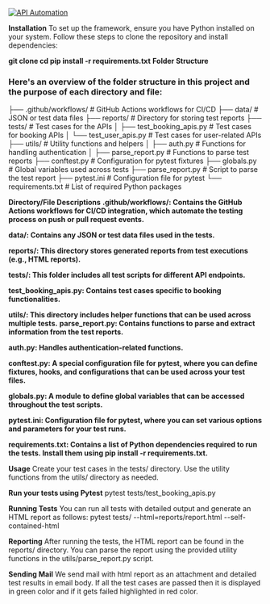 [![API Automation](https://github.com/niyazhashmi1105/python-playwright-api/actions/workflows/api.yaml/badge.svg?branch=main)](https://github.com/niyazhashmi1105/python-playwright-api/actions/workflows/api.yaml)

**Installation**
To set up the framework, ensure you have Python installed on your system. Follow these steps to clone the repository and install dependencies:

**git clone <repository-url>**
**cd <repository-directory>**
**pip install -r requirements.txt**
**Folder Structure**
### Here's an overview of the folder structure in this project and the purpose of each directory and file: ###


├── .github/workflows/          # GitHub Actions workflows for CI/CD
├── data/                       # JSON or test data files
├── reports/                    # Directory for storing test reports
├── tests/                      # Test cases for the APIs
│   ├── test_booking_apis.py    # Test cases for booking APIs
│   └── test_user_apis.py       # Test cases for user-related APIs
├── utils/                      # Utility functions and helpers
│   ├── auth.py                 # Functions for handling authentication
│   ├── parse_report.py         # Functions to parse test reports
├── conftest.py                 # Configuration for pytest fixtures
├── globals.py                  # Global variables used across tests
├── parse_report.py             # Script to parse the test report
├── pytest.ini                  # Configuration file for pytest
└── requirements.txt            # List of required Python packages


**Directory/File Descriptions**
**.github/workflows/: Contains the GitHub Actions workflows for CI/CD integration, which automate the testing process on push or pull request events.**

**data/: Contains any JSON or test data files used in the tests.**

**reports/: This directory stores generated reports from test executions (e.g., HTML reports).**

**tests/: This folder includes all test scripts for different API endpoints.**

**test_booking_apis.py: Contains test cases specific to booking functionalities.**

**utils/: This directory includes helper functions that can be used across multiple tests.**
**parse_report.py: Contains functions to parse and extract information from the test reports.**

**auth.py: Handles authentication-related functions.**

**conftest.py: A special configuration file for pytest, where you can define fixtures, hooks, and configurations that can be used across your test files.**

**globals.py: A module to define global variables that can be accessed throughout the test scripts.**

**pytest.ini: Configuration file for pytest, where you can set various options and parameters for your test runs.**

**requirements.txt: Contains a list of Python dependencies required to run the tests. 
Install them using pip install -r requirements.txt.**

**Usage**
Create your test cases in the tests/ directory.
Use the utility functions from the utils/ directory as needed.

**Run your tests using Pytest**
pytest tests/test_booking_apis.py

**Running Tests**
You can run all tests with detailed output and generate an HTML report as follows:
pytest tests/ --html=reports/report.html --self-contained-html

**Reporting**
After running the tests, the HTML report can be found in the reports/ directory. 
You can parse the report using the provided utility functions in the utils/parse_report.py script.

**Sending Mail**
We send mail with html report as an attachment and detailed test results in email body.
If all the test cases are passed then it is displayed in green color and if it gets failed highlighted in red color.

